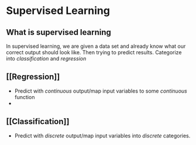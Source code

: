
# Supervised Learning

## What is supervised learning
In supervised learning, we are given a data set and already know what our correct output should look like. Then trying to predict results.  Categorize into *classification* and *regression*
## [[Regression]]
- Predict with *continuous* output/map input variables to some *continuous* function
- 

## [[Classification]]

- Predict with *discrete* output/map input variables into *discrete* categories.
